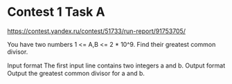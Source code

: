 # Contest 1 Task A
https://contest.yandex.ru/contest/51733/run-report/91753705/

You have two numbers 1 <= A,B <= 2 * 10^9. Find their greatest common divisor.

Input format
The ﬁrst input line contains two integers a and b.
Output format
Output the greatest common divisor for a and b.